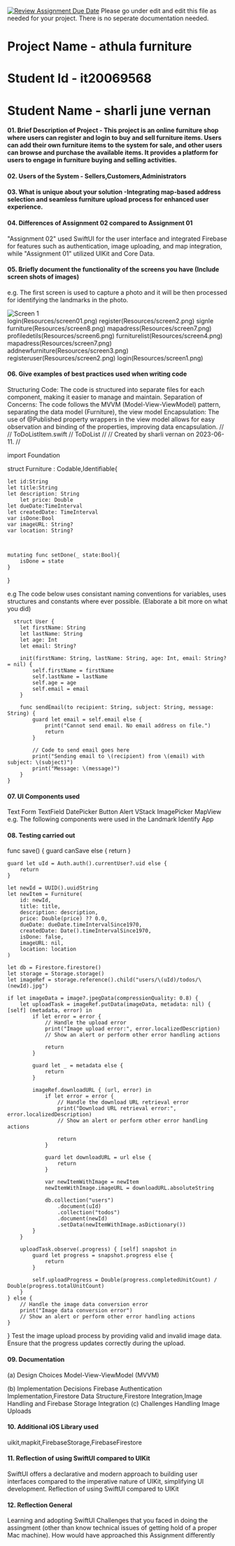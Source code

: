 [![Review Assignment Due Date](https://classroom.github.com/assets/deadline-readme-button-24ddc0f5d75046c5622901739e7c5dd533143b0c8e959d652212380cedb1ea36.svg)](https://classroom.github.com/a/sHz1bMKn)
Please go under edit and edit this file as needed for your project.  There is no seperate documentation needed.

# Project Name - athula furniture
# Student Id - it20069568
# Student Name - sharli june vernan

#### 01. Brief Description of Project - This project is an online furniture shop where users can register and login to buy and sell furniture items. Users can add their own furniture items to the system for sale, and other users can browse and purchase the available items. It provides a platform for users to engage in furniture buying and selling activities.
#### 02. Users of the System - Sellers,Customers,Administrators
#### 03. What is unique about your solution -Integrating map-based address selection and seamless furniture upload process for enhanced user experience.
#### 04. Differences of Assignment 02 compared to Assignment 01

"Assignment 02" used SwiftUI for the user interface and integrated Firebase for features such as authentication, image uploading, and map integration, while "Assignment 01" utilized UIKit and Core Data.
#### 05. Briefly document the functionality of the screens you have (Include screen shots of images)

e.g. The first screen is used to capture a photo and it will be then processed for identifying the landmarks in the photo.

![Screen 1](Resources/screen01.png)  
login(Resources/screen01.png)
register(Resources/screen2.png)
signle furniture(Resources/screen8.png)
mapadress(Resources/screen7.png)
profiledetils(Resources/screen6.png)
 furniturelist(Resources/screen4.png)
 mapadress(Resources/screen7.png)
addnewfurniture(Resources/screen3.png)
registeruser(Resources/screen2.png)
login(Resources/screen1.png)







#### 06. Give examples of best practices used when writing code
Structuring Code: The code is structured into separate files for each component, making it easier to manage and maintain.
Separation of Concerns: The code follows the MVVM (Model-View-ViewModel) pattern, separating the data model (Furniture), the view model 
Encapsulation: The use of @Published property wrappers in the view model allows for easy observation and binding of the properties, improving data encapsulation.
//
//  ToDoListItem.swift
//  ToDoList
//
//  Created by sharli vernan on 2023-06-11.
//

import Foundation


struct Furniture : Codable,Identifiable{
    
    let id:String
    let title:String
    let description: String
        let price: Double
    let dueDate:TimeInterval
    let createdDate: TimeInterval
    var isDone:Bool
    var imageURL: String?
    var location: String?


    
    mutating func setDone(_ state:Bool){
        isDone = state
    }
}

e.g The code below uses consistant naming conventions for variables, uses structures and constants where ever possible. (Elaborate a bit more on what you did)

```
  struct User {
    let firstName: String
    let lastName: String
    let age: Int
    let email: String?
    
    init(firstName: String, lastName: String, age: Int, email: String? = nil) {
        self.firstName = firstName
        self.lastName = lastName
        self.age = age
        self.email = email
    }
    
    func sendEmail(to recipient: String, subject: String, message: String) {
        guard let email = self.email else {
            print("Cannot send email. No email address on file.")
            return
        }
        
        // Code to send email goes here
        print("Sending email to \(recipient) from \(email) with subject: \(subject)")
        print("Message: \(message)")
    }
}
```

#### 07. UI Components used
Text
Form
TextField
DatePicker
Button
Alert
VStack
ImagePicker
MapView
e.g. The following components were used in the Landmark Identify App

#### 08. Testing carried out
func save() {
    guard canSave else {
        return
    }
    
    guard let uId = Auth.auth().currentUser?.uid else {
        return
    }
    
    let newId = UUID().uuidString
    let newItem = Furniture(
        id: newId,
        title: title,
        description: description,
        price: Double(price) ?? 0.0,
        dueDate: dueDate.timeIntervalSince1970,
        createdDate: Date().timeIntervalSince1970,
        isDone: false,
        imageURL: nil,
        location: location
    )
    
    let db = Firestore.firestore()
    let storage = Storage.storage()
    let imageRef = storage.reference().child("users/\(uId)/todos/\(newId).jpg")
    
    if let imageData = image?.jpegData(compressionQuality: 0.8) {
        let uploadTask = imageRef.putData(imageData, metadata: nil) { [self] (metadata, error) in
            if let error = error {
                // Handle the upload error
                print("Image upload error:", error.localizedDescription)
                // Show an alert or perform other error handling actions
                
                return
            }
            
            guard let _ = metadata else {
                return
            }
            
            imageRef.downloadURL { (url, error) in
                if let error = error {
                    // Handle the download URL retrieval error
                    print("Download URL retrieval error:", error.localizedDescription)
                    // Show an alert or perform other error handling actions
                    
                    return
                }
                
                guard let downloadURL = url else {
                    return
                }
                
                var newItemWithImage = newItem
                newItemWithImage.imageURL = downloadURL.absoluteString
                
                db.collection("users")
                    .document(uId)
                    .collection("todos")
                    .document(newId)
                    .setData(newItemWithImage.asDictionary())
            }
        }
        
        uploadTask.observe(.progress) { [self] snapshot in
            guard let progress = snapshot.progress else {
                return
            }
            
            self.uploadProgress = Double(progress.completedUnitCount) / Double(progress.totalUnitCount)
        }
    } else {
        // Handle the image data conversion error
        print("Image data conversion error")
        // Show an alert or perform other error handling actions
    }
}
Test the image upload process by providing valid and invalid image data. Ensure that the progress updates correctly during the upload.





#### 09. Documentation 

(a) Design Choices
Model-View-ViewModel (MVVM) 

(b) Implementation Decisions
Firebase Authentication Implementation,Firestore Data Structure,Firestore Integration,Image Handling and Firebase Storage Integration
(c) Challenges
Handling Image Uploads

#### 10. Additional iOS Library used
uikit,mapkit,FirebaseStorage,FirebaseFirestore


#### 11. Reflection of using SwiftUI compared to UIKit
SwiftUI offers a declarative and modern approach to building user interfaces compared to the imperative nature of UIKit, simplifying UI development.
Reflection of using SwiftUI compared to UIKit

#### 12. Reflection General
Learning and adopting SwiftUI
Challenges that you faced in doing the assingment (other than know technical issues of getting hold of a proper Mac machine).
How would have approached this Assignment differently

  

